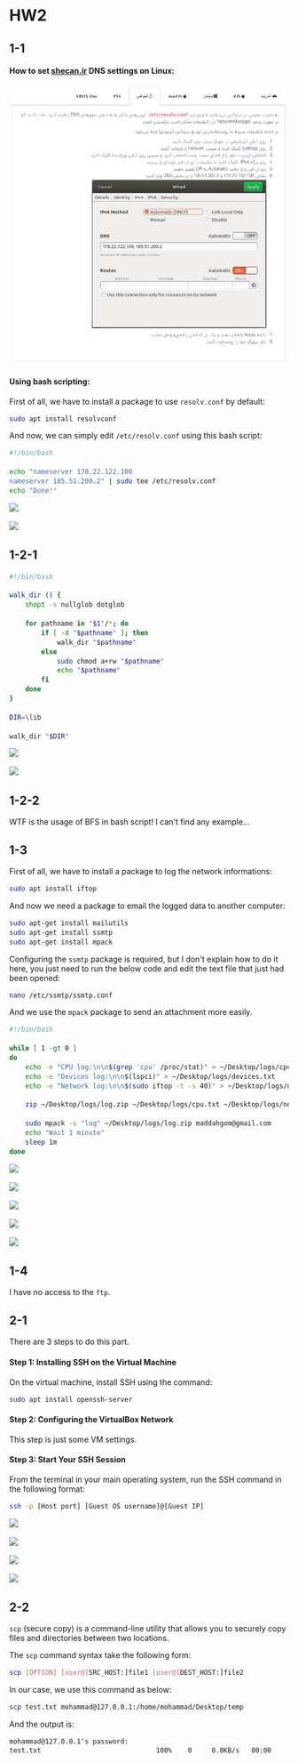 # HW2

## 1-1

#### How to set [shecan.ir](https://shecan.ir) DNS settings on Linux:

![](images/Screenshot%201401-09-05%20at%2008.35.41.png)

#### Using bash scripting:

First of all, we have to install a package to use `resolv.conf` by default:

```bash
sudo apt install resolvconf
```

And now, we can simply edit `/etc/resolv.conf` using this bash script:

```bash
#!/bin/bash

echo "nameserver 178.22.122.100
nameserver 185.51.200.2" | sudo tee /etc/resolv.conf
echo "Done!"
```

![](/Users/moghaddam/Documents/GitHub/PythonLab/HW2/images/VirtualBox_Ubuntu2204_26_11_2022_14_55_35.png)

![](/Users/moghaddam/Documents/GitHub/PythonLab/HW2/images/VirtualBox_Ubuntu2204_26_11_2022_14_56_26.png)

## 1-2-1

```bash
#!/bin/bash

walk_dir () {
    shopt -s nullglob dotglob

    for pathname in "$1"/*; do
        if [ -d "$pathname" ]; then
            walk_dir "$pathname"
        else
            sudo chmod a+rw "$pathname"
            echo "$pathname"
        fi
    done
}

DIR=\lib

walk_dir "$DIR"
```

![](/Users/moghaddam/Documents/GitHub/PythonLab/HW2/images/VirtualBox_Ubuntu2204_26_11_2022_14_58_46.png)

![](/Users/moghaddam/Documents/GitHub/PythonLab/HW2/images/VirtualBox_Ubuntu2204_26_11_2022_15_02_31.png)

## 1-2-2

WTF is the usage of BFS in bash script! I can't find any example...

## 1-3

First of all, we have to install a package to log the network informations:

```bash
sudo apt install iftop
```

And now we need a package to email the logged data to another computer:

```bash
sudo apt-get install mailutils
sudo apt-get install ssmtp
sudo apt-get install mpack
```

Configuring the `ssmtp` package is required, but I don't explain how to do it here, you just need to run the below code and edit the text file that just had been opened:

```bash
nano /etc/ssmtp/ssmtp.conf
```

And we use the `mpack` package to send an attachment more easily.

```bash
#!/bin/bash

while [ 1 -gt 0 ]
do
    echo -e "CPU log:\n\n$(grep 'cpu' /proc/stat)" > ~/Desktop/logs/cpu.txt
    echo -e "Devices log:\n\n$(lspci)" > ~/Desktop/logs/devices.txt
    echo -e "Network log:\n\n$(sudo iftop -t -s 40)" > ~/Desktop/logs/network.txt

    zip ~/Desktop/logs/log.zip ~/Desktop/logs/cpu.txt ~/Desktop/logs/network.txt ~/Desktop/logs/devices.txt

    sudo mpack -s "log" ~/Desktop/logs/log.zip maddahgom@gmail.com
    echo "Wait 1 minute"
    sleep 1m
done
```

![](/Users/moghaddam/Documents/GitHub/PythonLab/HW2/images/VirtualBox_Ubuntu2204_26_11_2022_22_35_47.png)

![](/Users/moghaddam/Documents/GitHub/PythonLab/HW2/images/VirtualBox_Ubuntu2204_26_11_2022_22_36_17.png)

![](/Users/moghaddam/Documents/GitHub/PythonLab/HW2/images/VirtualBox_Ubuntu2204_26_11_2022_22_36_24.png)

![](/Users/moghaddam/Documents/GitHub/PythonLab/HW2/images/VirtualBox_Ubuntu2204_26_11_2022_22_36_31.png)

![](/Users/moghaddam/Documents/GitHub/PythonLab/HW2/images/VirtualBox_Ubuntu2204_26_11_2022_22_36_40.png)

## 1-4

I have no access to the `ftp`.

## 2-1

There are 3 steps to do this part.

#### Step 1: Installing SSH on the Virtual Machine

On the virtual machine, install SSH using the command:

```bash
sudo apt install openssh-server
```

#### Step 2: Configuring the VirtualBox Network

This step is just some VM settings.

#### Step 3: Start Your SSH Session

From the terminal in your main operating system, run the SSH command in the following format:

```bash
ssh -p [Host port] [Guest OS username]@[Guest IP]
```

![](/Users/moghaddam/Documents/GitHub/PythonLab/HW2/images/Screenshot%20(9).png)

![](/Users/moghaddam/Documents/GitHub/PythonLab/HW2/images/Screenshot%20(10).png)

![](/Users/moghaddam/Documents/GitHub/PythonLab/HW2/images/Screenshot%20(12).png)

![](/Users/moghaddam/Documents/GitHub/PythonLab/HW2/images/Screenshot%20(13).png)

## 2-2

`scp` (secure copy) is a command-line utility that allows you to securely copy files and directories between two locations.

The `scp` command syntax take the following form:

```bash
scp [OPTION] [user@]SRC_HOST:]file1 [user@]DEST_HOST:]file2
```

In our case, we use this command as below:

```bash
scp test.txt mohammad@127.0.0.1:/home/mohammad/Desktop/temp
```

And the output is:

```
mohammad@127.0.0.1's password:
test.txt                             100%    0     0.0KB/s   00:00
```
